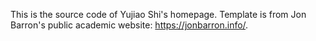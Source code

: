 This is the source code of Yujiao Shi's homepage. Template is from Jon Barron's public academic website: https://jonbarron.info/.